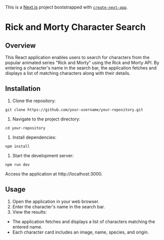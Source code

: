 This is a [Next.js](https://nextjs.org/) project bootstrapped with [`create-next-app`](https://github.com/vercel/next.js/tree/canary/packages/create-next-app).

# Rick and Morty Character Search

## Overview
This React application enables users to search for characters from the popular animated series "Rick and Morty" using the Rick and Morty API. By entering a character's name in the search bar, the application fetches and displays a list of matching characters along with their details.

## Installation
1. Clone the repository:
 ```
git clone https://github.com/your-username/your-repository.git
 ```
1. Navigate to the project directory:
 ```
cd your-repository
 ```
1. Install dependencies:
 ```
npm install
 ```
1. Start the development server:
 ```
npm run dev
 ```
Access the application at http://localhost:3000.

## Usage
1. Open the application in your web browser.
1. Enter the character's name in the search bar.
1. View the results:
  - The application fetches and displays a list of characters matching the entered name.
  - Each character card includes an image, name, species, and origin.


